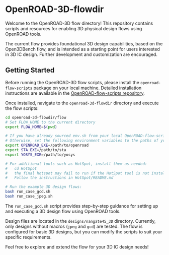 # OpenROAD-3D-flowdir

Welcome to the OpenROAD-3D flow directory! This repository contains scripts and resources for enabling 3D physical design flows using OpenROAD tools.

The current flow provides foundational 3D design capabilities, based on the Open3DBench flow, and is intended as a starting point for users interested in 3D IC design. Further development and customization are encouraged.

## Getting Started

Before running the OpenROAD-3D flow scripts, please install the `openroad-flow-scripts` package on your local machine. Detailed installation instructions are available in the [OpenROAD-flow-scripts repository](https://github.com/The-OpenROAD-Project/OpenROAD-flow-scripts).

Once installed, navigate to the `openroad-3d-flowdir` directory and execute the flow scripts:

```bash
cd openroad-3d-flowdir/flow
# Set FLOW_HOME to the current directory
export FLOW_HOME=$(pwd)

# If you have already sourced env.sh from your local OpenROAD-flow-scripts, these variables are set.
# Otherwise, set the following environment variables to the paths of your installed tools:
export OPENROAD_EXE=/path/to/openroad
export STA_EXE=/path/to/sta
export YOSYS_EXE=/path/to/yosys

# For additional tools such as HotSpot, install them as needed:
#   cd HotSpot
#   the final hotspot may fail to run if the HotSpot tool is not installed.
#   Follow the instructions in HotSpot/README.md

# Run the example 3D design flows:
bash run_case_gcd.sh
bash run_case_jpeg.sh
```

The `run_case_gcd.sh` script provides step-by-step guidance for setting up and executing a 3D design flow using OpenROAD tools.

Design files are located in the `designs/nangate45_3D` directory. Currently, only designs without macros (`jpeg` and `gcd`) are tested. The flow is configured for basic 3D designs, but you can modify the scripts to suit your specific requirements.

Feel free to explore and extend the flow for your 3D IC design needs!